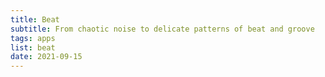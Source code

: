 ```yaml
---
title: Beat
subtitle: From chaotic noise to delicate patterns of beat and groove
tags: apps
list: beat
date: 2021-09-15
---
```


